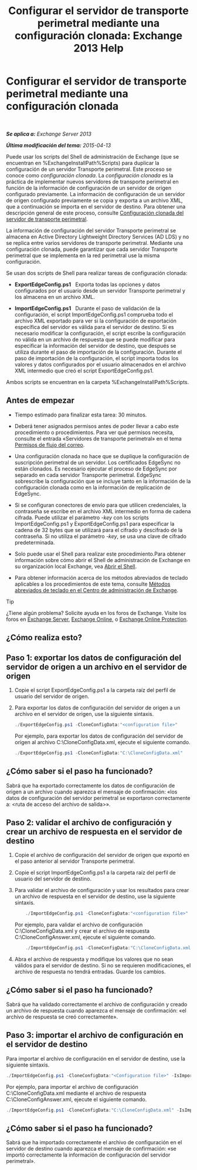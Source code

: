 ﻿---
title: 'Configurar el servidor de transporte perimetral mediante una configuración clonada: Exchange 2013 Help'
TOCTitle: Configurar el servidor de transporte perimetral mediante una configuración clonada
ms:assetid: 0bbc83e3-e5e8-4480-a8a6-15f035360856
ms:mtpsurl: https://technet.microsoft.com/es-es/library/Aa996008(v=EXCHG.150)
ms:contentKeyID: 61183321
ms.date: 04/23/2018
mtps_version: v=EXCHG.150
ms.translationtype: HT
---

# Configurar el servidor de transporte perimetral mediante una configuración clonada

 

_**Se aplica a:** Exchange Server 2013_

_**Última modificación del tema:** 2015-04-13_

Puede usar los scripts del Shell de administración de Exchange (que se encuentran en %ExchangeInstallPath%Scripts) para duplicar la configuración de un servidor Transporte perimetral. Este proceso se conoce como *configuración clonada*. La *configuración clonada* es la práctica de implementar nuevos servidores de transporte perimetral en función de la información de configuración de un servidor de origen configurado previamente. La información de configuración de un servidor de origen configurado previamente se copia y exporta a un archivo XML, que a continuación se importa en el servidor de destino. Para obtener una descripción general de este proceso, consulte [Configuración clonada del servidor de transporte perimetral](edge-transport-server-cloned-configuration-exchange-2013-help.md).

La información de configuración del servidor Transporte perimetral se almacena en Active Directory Lightweight Directory Services (AD LDS) y no se replica entre varios servidores de transporte perimetral. Mediante una configuración clonada, puede garantizar que cada servidor Transporte perimetral que se implementa en la red perimetral use la misma configuración.

Se usan dos scripts de Shell para realizar tareas de configuración clonada:

  - **ExportEdgeConfig.ps1**   Exporta todas las opciones y datos configurados por el usuario desde un servidor Transporte perimetral y los almacena en un archivo XML.

  - **ImportEdgeConfig.ps1**   Durante el paso de validación de la configuración, el script ImportEdgeConfig.ps1 comprueba todo el archivo XML exportado para ver si la configuración de exportación específica del servidor es válida para el servidor de destino. Si es necesario modificar la configuración, el script escribe la configuración no válida en un archivo de respuesta que se puede modificar para especificar la información del servidor de destino, que después se utiliza durante el paso de importación de la configuración. Durante el paso de importación de la configuración, el script importa todos los valores y datos configurados por el usuario almacenados en el archivo XML intermedio que creó el script ExportEdgeConfig.ps1.

Ambos scripts se encuentran en la carpeta %ExchangeInstallPath%Scripts.

## Antes de empezar

  - Tiempo estimado para finalizar esta tarea: 30 minutos.

  - Deberá tener asignados permisos antes de poder llevar a cabo este procedimiento o procedimientos. Para ver qué permisos necesita, consulte el entrada «Servidores de transporte perimetral» en el tema [Permisos de flujo del correo](mail-flow-permissions-exchange-2013-help.md).

  - Una configuración clonada no hace que se duplique la configuración de suscripción perimetral de un servidor. Los certificados EdgeSync no están clonados. Es necesario ejecutar el proceso de EdgeSync por separado en cada servidor Transporte perimetral. EdgeSync sobrescribe la configuración que se incluye tanto en la información de la configuración clonada como en la información de replicación de EdgeSync.

  - Si se configuran conectores de envío para que utilicen credenciales, la contraseña se escribe en el archivo XML intermedio en forma de cadena cifrada. Puede utilizar el parámetro *-key* con los scripts ImportEdgeConfig.ps1 y ExportEdgeConfig.ps1 para especificar la cadena de 32 bytes que se utilizará para el cifrado y descifrado de la contraseña. Si no utiliza el parámetro *-key*, se usa una clave de cifrado predeterminada.

  - Solo puede usar el Shell para realizar este procedimiento.Para obtener información sobre cómo abrir el Shell de administración de Exchange en su organización local Exchange, vea [Abrir el Shell](https://technet.microsoft.com/es-es/library/dd638134\(v=exchg.150\)).

  - Para obtener información acerca de los métodos abreviados de teclado aplicables a los procedimientos de este tema, consulte [Métodos abreviados de teclado en el Centro de administración de Exchange](keyboard-shortcuts-in-the-exchange-admin-center-exchange-online-protection-help.md).


> [!TIP]
> ¿Tiene algún problema? Solicite ayuda en los foros de Exchange. Visite los foros en <A href="https://go.microsoft.com/fwlink/p/?linkid=60612">Exchange Server</A>, <A href="https://go.microsoft.com/fwlink/p/?linkid=267542">Exchange Online</A>, o <A href="https://go.microsoft.com/fwlink/p/?linkid=285351">Exchange Online Protection</A>.



## ¿Cómo realiza esto?

## Paso 1: exportar los datos de configuración del servidor de origen a un archivo en el servidor de origen

1.  Copie el script ExportEdgeConfig.ps1 a la carpeta raíz del perfil de usuario del servidor de origen.

2.  Para exportar los datos de configuración del servidor de origen a un archivo en el servidor de origen, use la siguiente sintaxis.
    
    ```powershell
    ./ExportEdgeConfig.ps1 -CloneConfigData:"<configuration file>"
    ```

    Por ejemplo, para exportar los datos de configuración del servidor de origen al archivo C:\\CloneConfigData.xml, ejecute el siguiente comando.
    
    ```powershell
    ./ExportEdgeConfig.ps1 -CloneConfigData:"C:\CloneConfigData.xml"
    ```

## ¿Cómo saber si el paso ha funcionado?

Sabrá que ha exportado correctamente los datos de configuración de origen a un archivo cuando aparezca el mensaje de confirmación: «los datos de configuración del servidor perimetral se exportaron correctamente a: \<ruta de acceso del archivo de salida\>».

## Paso 2: validar el archivo de configuración y crear un archivo de respuesta en el servidor de destino

1.  Copie el archivo de configuración del servidor de origen que exportó en el paso anterior al servidor Transporte perimetral.

2.  Copie el script ImportEdgeConfig.ps1 a la carpeta raíz del perfil de usuario del servidor de destino.

3.  Para validar el archivo de configuración y usar los resultados para crear un archivo de respuesta en el servidor de destino, use la siguiente sintaxis.
    
    ```powershell
        ./ImportEdgeConfig.ps1 -CloneConfigData:"<configuration file>" -IsImport $false -CloneConfigAnswer:"<answer file>"
    ```

    Por ejemplo, para validar el archivo de configuración C:\\CloneConfigData.xml y crear el archivo de respuesta C:\\CloneConfigAnswer.xml, ejecute el siguiente comando.
    
    ```powershell
        ./ImportEdgeConfig.ps1 -CloneConfigData:"C:\CloneConfigData.xml" -IsImport $false -CloneConfigAnswer:"C:\CloneConfigAnswer.xml"
    ```
    
4.  Abra el archivo de respuesta y modifique los valores que no sean válidos para el servidor de destino. Si no se requieren modificaciones, el archivo de respuesta no tendrá entradas. Guarde los cambios.

## ¿Cómo saber si el paso ha funcionado?

Sabrá que ha validado correctamente el archivo de configuración y creado un archivo de respuesta cuando aparezca el mensaje de confirmación: «el archivo de respuesta se creó correctamente».

## Paso 3: importar el archivo de configuración en el servidor de destino

Para importar el archivo de configuración en el servidor de destino, use la siguiente sintaxis.

```powershell
./ImportEdgeConfig.ps1 -CloneConfigData:"<Configuration file>" -IsImport $true -CloneConfigAnswer:"<answer file>"
```

Por ejemplo, para importar el archivo de configuración C:\\CloneConfigData.xml mediante el archivo de respuesta C:\\CloneConfigAnswer.xml, ejecute el siguiente comando.

```powershell
./ImportEdgeConfig.ps1 -CloneConfigData:"C:\CloneConfigData.xml" -IsImport $true -CloneConfigAnswer:"C:\CloneConfigAnswer.xml"
```

## ¿Cómo saber si el paso ha funcionado?

Sabrá que ha importado correctamente el archivo de configuración en el servidor de destino cuando aparezca el mensaje de confirmación: «se importó correctamente la información de configuración del servidor perimetral».

